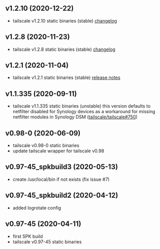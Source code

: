 ## v1.2.10 (2020-12-22)

- tailscale v1.2.10 static binaries (stable) 
  [changelog](https://github.com/tailscale/tailscale/compare/v1.2.8...v1.2.10)

## v1.2.8 (2020-11-23)

- tailscale v1.2.8 static binaries (stable) 
  [changelog](https://github.com/tailscale/tailscale/compare/v1.2.1...v1.2.8)

## v1.2.1 (2020-11-04)

- tailscale v1.2.1 static binaries (stable) 
  [release notes](https://github.com/tailscale/tailscale/releases/tag/v1.2.0)

## v1.1.335 (2020-09-11)

- tailscale v1.1.335 static binaries (unstable)
  this version defaults to netfilter disabled for Synology devices as a
  workaround for missing netfilter modules in Synology DSM ([tailscale/tailscale#750](https://github.com/tailscale/tailscale/pull/750))

## v0.98-0 (2020-06-09)

- tailscale v0.98-0 static binaries
- update tailscale wrapper for tailscale v0.98

## v0.97-45_spkbuild3 (2020-05-13)

- create /usr/local/bin if not exists (fix issue #7)

## v0.97-45_spkbuild2 (2020-04-12)

- added logrotate config

## v0.97-45 (2020-04-11)

- first SPK build
- tailscale v0.97-45 static binaries
